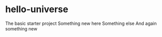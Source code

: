 # hello-universe
The basic starter project
Something new here
Something else
And again something new
